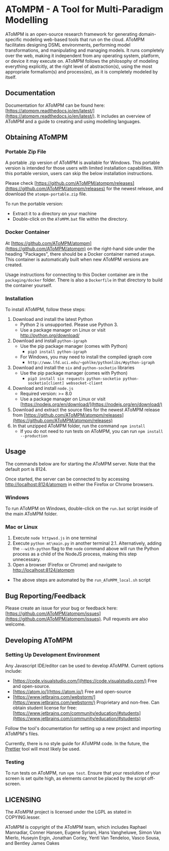# AToMPM - A Tool for Multi-Paradigm Modelling
AToMPM is an open-source research framework for generating domain-specific modeling web-based tools that run on the cloud. AToMPM facilitates designing DSML environments, performing model transformations, and manipulating and managing models. It runs completely over the web, making it independent from any operating system, platform, or device it may execute on. AToMPM follows the philosophy of modeling everything explicitly, at the right level of abstraction(s), using the most appropriate formalism(s) and process(es), as it is completely modeled by itself.

## Documentation
Documentation for AToMPM can be found here: [https://atompm.readthedocs.io/en/latest/](https://atompm.readthedocs.io/en/latest/). It includes an overview of AToMPM and a guide to creating and using modelling languages. 

## Obtaining AToMPM

### Portable Zip File

A portable .zip version of AToMPM is available for Windows. This portable version is intended for those users with limited installation capabilities. With this portable version, users can skip the below installation instructions.

Please check [https://github.com/AToMPM/atompm/releases](https://github.com/AToMPM/atompm/releases) for the newest release, and download the `atompm-portable.zip` file.

To run the portable version:
* Extract it to a directory on your machine
* Double-click on the `AToMPM.bat` file within the directory.

### Docker Container

At [https://github.com/AToMPM/atompm](https://github.com/AToMPM/atompm) on the right-hand side under the heading "Packages", there should be a Docker container named `atompm`. This container is automatically built when new AToMPM versions are created.

Usage instructions for connecting to this Docker container are in the `packaging/docker` folder. There is also a `Dockerfile` in that directory to build the container yourself. 

### Installation

To install AToMPM, follow these steps:
1. Download and install the latest Python
    * Python 2 is unsupported. Please use Python 3.
    * Use a package manager on Linux or visit http://python.org/download/
1. Download and install `python-igraph`
    * Use the pip package manager (comes with Python)
        * `pip3 install python-igraph`
    * For Windows, you may need to install the compiled igraph core
        * `http://www.lfd.uci.edu/~gohlke/pythonlibs/#python-igraph`
1. Download and install the `six` and `python-socketio` libraries
    * Use the pip package manager (comes with Python)
        * `pip3 install six requests python-socketio python-socketio[client] websocket-client`
1. Download and install `node.js`
    * Required version: >= 8.0
    * Use a package manager on Linux or visit [https://nodejs.org/en/download/](https://nodejs.org/en/download/)
1. Download and extract the source files for the newest AToMPM release from [https://github.com/AToMPM/atompm/releases](https://github.com/AToMPM/atompm/releases)
1. In that unzipped AToMPM folder, run the command `npm install`
    * If you do not need to run tests on AToMPM, you can run `npm install --production`

## Usage

The commands below are for starting the AToMPM server. Note that the default port is 8124.

Once started, the server can be connected to by accessing [http://localhost:8124/atompm](http://localhost:8124/atompm) in either the Firefox or Chrome browsers.

### Windows
To run AToMPM on Windows, double-click on the `run.bat` script inside of the main AToMPM folder.

### Mac or Linux
1. Execute `node httpwsd.js` in one terminal
2. Execute `python mt\main.py` in another terminal
2.1. Alternatively, adding the `--with-python` flag to the `node` command above will run the Python process as a child of the NodeJS process, making this step unnecessary.
3. Open a browser (Firefox or Chrome) and navigate to [http://localhost:8124/atompm](http://localhost:8124/atompm)

* The above steps are automated by the `run_AToMPM_local.sh` script

## Bug Reporting/Feedback
Please create an issue for your bug or feedback here: [https://github.com/AToMPM/atompm/issues](https://github.com/AToMPM/atompm/issues). Pull requests are also welcome.

## Developing AToMPM

### Setting Up Development Environment

Any Javascript IDE/editor can be used to develop AToMPM. Current options include:
* [https://code.visualstudio.com/](https://code.visualstudio.com/) Free and open-source.
* [https://atom.io/](https://atom.io/) Free and open-source
* [https://www.jetbrains.com/webstorm/](https://www.jetbrains.com/webstorm/) Proprietary and non-free. Can obtain student license for free: [https://www.jetbrains.com/community/education/#students](https://www.jetbrains.com/community/education/#students)

Follow the tool's documentation for setting up a new project and importing AToMPM's files.

Currently, there is no style guide for AToMPM code. In the future, the [Prettier](https://prettier.io/) tool will most likely be used.

### Testing
To run tests on AToMPM, run `npm test`. Ensure that your resolution of your screen is set quite high, as elements cannot be placed by the script off-screen.

## LICENSING
The AToMPM project is licensed under the LGPL as stated in COPYING.lesser.

AToMPM is copyright of the AToMPM team, which includes Raphael Mannadiar, Conner Hansen, Eugene Syriani, Hans Vangheluwe, Simon Van Mierlo, Huseyin Ergin, Jonathan Corley, Yentl Van Tendeloo, Vasco Sousa, and Bentley James Oakes
